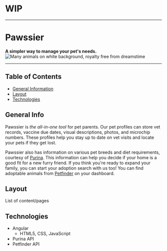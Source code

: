 # WIP
- - - -
# Pawssier
**A simpler way to manage your pet's needs.**
![Many animals on white background, royalty free from dreamstime](https://thumbs.dreamstime.com/b/dogs-cats-isolated-different-against-white-background-96932856.jpg)
- - - -
## Table of Contents
* [General Information](#general_info)
* [Layout](#layout)
* [Technologies](#technologies)

## General Info
Pawssier is _the all-in-one tool_ for pet parents. Our pet profiles can store vet records, vaccine due dates, visual descriptions, photos, and microchip numbers. These profiles help you stay up to date on vet visits and locate your pets if they get lost.

Pawssier also has information on various pet breeds and diet requirements, courtesy of [Purina](https://www.purina.com/). This information can help you decide if your home is a good fit for a new furry friend. If you think you're ready to expand your family, you can start your adoption search with us too! You can find adoptable animals from [Petfinder](https://www.petfinder.com/) on your dashboard.

## Layout
List of content/pages

## Technologies
* Angular
    * HTML5, CSS, JavaScript
* Purina API
* Petfinder API
